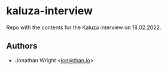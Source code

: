 # kaluza-interview

Repo with the contents for the Kaluza interview on 18.02.2022.

## Authors

- Jonathan Wright <<jon@than.io>>
